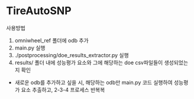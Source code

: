 # TireAutoSNP

사용방법

1. omniwheel_ref 폴더에 odb 추가
2. main.py 실행
3. ./postprocessing/doe_results_extractor.py 실행
4. results/ 폴더 내에 성능평가 요소와 그에 해당하는 doe csv파일들이 생성되었는지 확인

* 새로운 odb를 추가하고 싶을 시, 해당하는 odb만 main.py 코드 실행하여 성능평가 요소 추출하고, 2-3-4 프로세스 반복복